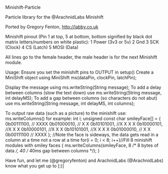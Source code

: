 Minishift-Particle

Particle library for the @ArachnidLabs Minishift

Ported by Gregory Fenton, http://labby.co.uk

Minishift pinout (Pin 1 at top, 5 at bottom, bottom signified by black dot matrix letters/numbers on white plastic):
1	Power (3v3 or 5v)
2	Gnd
3	SCK		(Clock)
4	CS		(Latch)
5	MOSI	(Data)

All lines go to the female header, the male header is for the next Minishift module.

Usage:
Ensure you set the minishift pins to OUTPUT in setup()
Create a MiniShift object using
MiniShift ms(dataPin, clockPin, latchPin);

Display the message using
ms.writeString(String message);
To add a delay between columns (slow the text down) use
ms.writeString(String message, int delayMS);
To add a gap between columns (so characters do not abut) use
ms.writeString(String message, int delayMS, int columns);

To output raw data (such as a picture) to the minishift use:
ms.writeColumns()
for example:
int i;
unsigned const char smileyFace[] = {
	0b00111100, //  XXXX 
	0b01000010, // X    X
	0b10101001, //X X X  X
	0b10000101, //X    X X
	0b10000101,	//X    X X
	0b10101001, //X X X  X
	0b01000010, // X    X
	0b00111100	//  XXXX 
}; //Note the face is sideways, the data gets read in a column at a time not a row at a time
for(i = 0; i < 8; i++)//Fill 8 minishift modules with smiley faces
{
	ms.writeColumns(smileyFace, 8 /* 8 bytes of data */, 40 /* 40ms gap between columns */);
}

Have fun, and let me (@gregoryfenton) and ArachnidLabs (@ArachnidLabs) know what you get up to [:)]
